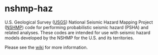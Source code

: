 # nshmp-haz

U.S. Geological Survey ([USGS](https://www.usgs.gov)) National Seismic Hazard Mapping Project
([NSHMP](https://earthquake.usgs.gov/hazards/)) code for performing probabilistic seismic hazard
(PSHA) and related analyses. These codes are intended for use with seismic hazard models
developed by the NSHMP for the U.S. and its territories.

Please see the [wiki](https://code.usgs.gov/ghsc/nshmp/nshmp-haz-v2/wikis/home)
for more information.
